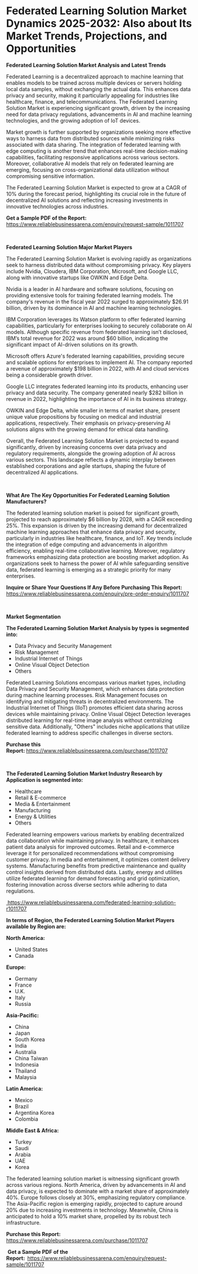 <p><h1>Federated Learning Solution Market Dynamics 2025-2032: Also about Its Market Trends, Projections, and Opportunities</h1></p><p><strong>Federated Learning Solution Market Analysis and Latest Trends</strong></p>
<p><p>Federated Learning is a decentralized approach to machine learning that enables models to be trained across multiple devices or servers holding local data samples, without exchanging the actual data. This enhances data privacy and security, making it particularly appealing for industries like healthcare, finance, and telecommunications. The Federated Learning Solution Market is experiencing significant growth, driven by the increasing need for data privacy regulations, advancements in AI and machine learning technologies, and the growing adoption of IoT devices.</p><p>Market growth is further supported by organizations seeking more effective ways to harness data from distributed sources while minimizing risks associated with data sharing. The integration of federated learning with edge computing is another trend that enhances real-time decision-making capabilities, facilitating responsive applications across various sectors. Moreover, collaborative AI models that rely on federated learning are emerging, focusing on cross-organizational data utilization without compromising sensitive information.</p><p>The Federated Learning Solution Market is expected to grow at a CAGR of 10% during the forecast period, highlighting its crucial role in the future of decentralized AI solutions and reflecting increasing investments in innovative technologies across industries.</p></p>
<p><strong>Get a Sample PDF of the Report:&nbsp;</strong> <a href="https://www.reliablebusinessarena.com/enquiry/request-sample/1011707?utm_campaign=3061&utm_medium=2&utm_source=Github&utm_content=ia&utm_term=19042025&utm_id=federated-learning-solution">https://www.reliablebusinessarena.com/enquiry/request-sample/1011707</a></p>
<p>&nbsp;</p>
<p><strong>Federated Learning Solution Major Market Players</strong></p>
<p><p>The Federated Learning Solution Market is evolving rapidly as organizations seek to harness distributed data without compromising privacy. Key players include Nvidia, Cloudera, IBM Corporation, Microsoft, and Google LLC, along with innovative startups like OWKIN and Edge Delta.</p><p>Nvidia is a leader in AI hardware and software solutions, focusing on providing extensive tools for training federated learning models. The company's revenue in the fiscal year 2022 surged to approximately $26.91 billion, driven by its dominance in AI and machine learning technologies.</p><p>IBM Corporation leverages its Watson platform to offer federated learning capabilities, particularly for enterprises looking to securely collaborate on AI models. Although specific revenue from federated learning isn’t disclosed, IBM’s total revenue for 2022 was around $60 billion, indicating the significant impact of AI-driven solutions on its growth.</p><p>Microsoft offers Azure's federated learning capabilities, providing secure and scalable options for enterprises to implement AI. The company reported a revenue of approximately $198 billion in 2022, with AI and cloud services being a considerable growth driver.</p><p>Google LLC integrates federated learning into its products, enhancing user privacy and data security. The company generated nearly $282 billion in revenue in 2022, highlighting the importance of AI in its business strategy.</p><p>OWKIN and Edge Delta, while smaller in terms of market share, present unique value propositions by focusing on medical and industrial applications, respectively. Their emphasis on privacy-preserving AI solutions aligns with the growing demand for ethical data handling.</p><p>Overall, the Federated Learning Solution Market is projected to expand significantly, driven by increasing concerns over data privacy and regulatory requirements, alongside the growing adoption of AI across various sectors. This landscape reflects a dynamic interplay between established corporations and agile startups, shaping the future of decentralized AI applications.</p></p>
<p>&nbsp;</p>
<p><strong>What Are The Key Opportunities For Federated Learning Solution Manufacturers?</strong></p>
<p><p>The federated learning solution market is poised for significant growth, projected to reach approximately $6 billion by 2028, with a CAGR exceeding 25%. This expansion is driven by the increasing demand for decentralized machine learning approaches that enhance data privacy and security, particularly in industries like healthcare, finance, and IoT. Key trends include the integration of edge computing and advancements in algorithm efficiency, enabling real-time collaborative learning. Moreover, regulatory frameworks emphasizing data protection are boosting market adoption. As organizations seek to harness the power of AI while safeguarding sensitive data, federated learning is emerging as a strategic priority for many enterprises.</p></p>
<p><strong>Inquire or Share Your Questions If Any Before Purchasing This Report:</strong> <a href="https://www.reliablebusinessarena.com/enquiry/pre-order-enquiry/1011707?utm_campaign=3061&utm_medium=2&utm_source=Github&utm_content=ia&utm_term=19042025&utm_id=federated-learning-solution">https://www.reliablebusinessarena.com/enquiry/pre-order-enquiry/1011707</a></p>
<p>&nbsp;</p>
<p><strong>Market Segmentation</strong></p>
<p><strong>The Federated Learning Solution Market Analysis by types is segmented into:</strong></p>
<p><ul><li>Data Privacy and Security Management</li><li>Risk Management</li><li>Industrial Internet of Things</li><li>Online Visual Object Detection</li><li>Others</li></ul></p>
<p><p>Federated Learning Solutions encompass various market types, including Data Privacy and Security Management, which enhances data protection during machine learning processes. Risk Management focuses on identifying and mitigating threats in decentralized environments. The Industrial Internet of Things (IIoT) promotes efficient data sharing across devices while maintaining privacy. Online Visual Object Detection leverages distributed learning for real-time image analysis without centralizing sensitive data. Additionally, "Others" includes niche applications that utilize federated learning to address specific challenges in diverse sectors.</p></p>
<p><strong>Purchase this Report:&nbsp;</strong><a href="https://www.reliablebusinessarena.com/purchase/1011707?utm_campaign=3061&utm_medium=2&utm_source=Github&utm_content=ia&utm_term=19042025&utm_id=federated-learning-solution">https://www.reliablebusinessarena.com/purchase/1011707</a></p>
<p>&nbsp;</p>
<p><strong>The Federated Learning Solution Market Industry Research by Application is segmented into:</strong></p>
<p><ul><li>Healthcare</li><li>Retail & E-commerce</li><li>Media & Entertainment</li><li>Manufacturing</li><li>Energy & Utilities</li><li>Others</li></ul></p>
<p><p>Federated learning empowers various markets by enabling decentralized data collaboration while maintaining privacy. In healthcare, it enhances patient data analysis for improved outcomes. Retail and e-commerce leverage it for personalized recommendations without compromising customer privacy. In media and entertainment, it optimizes content delivery systems. Manufacturing benefits from predictive maintenance and quality control insights derived from distributed data. Lastly, energy and utilities utilize federated learning for demand forecasting and grid optimization, fostering innovation across diverse sectors while adhering to data regulations.</p></p>
<p><a href="https://www.reliablebusinessarena.com/federated-learning-solution-r1011707?utm_campaign=3061&utm_medium=2&utm_source=Github&utm_content=ia&utm_term=19042025&utm_id=federated-learning-solution">&nbsp;https://www.reliablebusinessarena.com/federated-learning-solution-r1011707</a></p>
<p><strong>In terms of Region, the Federated Learning Solution Market Players available by Region are:</strong></p>
<p>
    <p> <strong> North America: </strong>
        <ul>
            <li>United States</li>
            <li>Canada</li>
        </ul>
        </p> 
    <p> <strong> Europe: </strong>
        <ul>
            <li>Germany</li>
            <li>France</li>
            <li>U.K.</li>
            <li>Italy</li>
            <li>Russia</li>
        </ul>
        </p> 
    <p> <strong> Asia-Pacific: </strong>
        <ul>
            <li>China</li>
            <li>Japan</li>
            <li>South Korea</li>
            <li>India</li>
            <li>Australia</li>
            <li>China Taiwan</li>
            <li>Indonesia</li>
            <li>Thailand</li>
            <li>Malaysia</li>
        </ul>
        </p> 
    <p> <strong> Latin America: </strong>
        <ul>
            <li>Mexico</li>
            <li>Brazil</li>
            <li>Argentina Korea</li>
            <li>Colombia</li>
        </ul>
        </p> 
    <p> <strong> Middle East & Africa: </strong>
        <ul>
            <li>Turkey</li>
            <li>Saudi</li>
            <li>Arabia</li>
            <li>UAE</li>
            <li>Korea</li>
        </ul>
    </p>
    </p>
<p><p>The federated learning solution market is witnessing significant growth across various regions. North America, driven by advancements in AI and data privacy, is expected to dominate with a market share of approximately 40%. Europe follows closely at 30%, emphasizing regulatory compliance. The Asia-Pacific region is emerging rapidly, projected to capture around 20% due to increasing investments in technology. Meanwhile, China is anticipated to hold a 10% market share, propelled by its robust tech infrastructure.</p></p>
<p><strong>Purchase this Report: </strong><a href="https://www.reliablebusinessarena.com/purchase/1011707?utm_campaign=3061&utm_medium=2&utm_source=Github&utm_content=ia&utm_term=19042025&utm_id=federated-learning-solution">https://www.reliablebusinessarena.com/purchase/1011707</a></p>
<p>&nbsp;<strong>Get a Sample PDF of the Report:&nbsp;&nbsp;</strong><a href="https://www.reliablebusinessarena.com/enquiry/request-sample/1011707?utm_campaign=3061&utm_medium=2&utm_source=Github&utm_content=ia&utm_term=19042025&utm_id=federated-learning-solution">https://www.reliablebusinessarena.com/enquiry/request-sample/1011707</a></p>
<p><strong></strong></p>
<p><p></p><p></p><p></p></p>